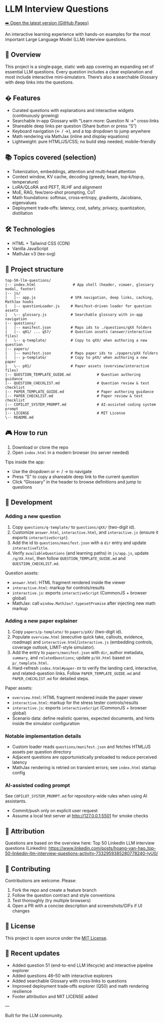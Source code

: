# LLM Interview Questions

[➡️ Open the latest version (GitHub Pages)](https://pondevelopment.github.io/llm-training/)


An interactive learning experience with hands-on examples for the most important Large Language Model (LLM) interview questions.

## 🎯 Overview

This project is a single‑page, static web app covering an expanding set of essential LLM questions. Every question includes a clear explanation and most include interactive mini‑simulators. There’s also a searchable Glossary with deep links into the questions.

## � Features

- Curated questions with explanations and interactive widgets (continuously growing)
- Searchable in‑app Glossary with “Learn more: Question N →” cross‑links
- Shareable deep links per question (Share button or press “S”)
- Keyboard navigation (← / →), and a top dropdown to jump anywhere
- Math rendering via MathJax (inline and display equations)
- Lightweight: pure HTML/JS/CSS; no build step needed; mobile-friendly

## 📚 Topics covered (selection)

- Tokenization, embeddings, attention and multi‑head attention
- Context window, KV cache, decoding (greedy, beam, top‑k/top‑p, temperature)
- LoRA/QLoRA and PEFT, RLHF and alignment
- MoE, RAG, few/zero‑shot prompting, CoT
- Math foundations: softmax, cross‑entropy, gradients, Jacobians, eigenvalues
- Deployment trade‑offs: latency, cost, safety, privacy, quantization, distillation

## 🛠️ Technologies

- HTML + Tailwind CSS (CDN)
- Vanilla JavaScript
- MathJax v3 (tex-svg)

## 📁 Project structure

```text
top-50-llm-questions/
|-- index.html                 # App shell (header, viewer, glossary modal, footer)
|-- js/
|   |-- app.js                # SPA navigation, deep links, caching, MathJax hooks
|   |-- questionLoader.js     # Manifest-driven loader for question assets
|   \-- glossary.js           # Searchable glossary with in-app navigation
|-- questions/
|   |-- manifest.json         # Maps ids to ./questions/qXX folders
|   |-- q01/ ... q57/         # Question assets (answer/interactive files)
|   \-- q-template/           # Copy to qXX/ when authoring a new question
|-- papers/
|   |-- manifest.json         # Maps paper ids to ./papers/pXX folders
|   |-- p-template/           # Copy to pXX/ when authoring a new paper
|   \-- p01/                  # Paper assets (overview/interactive files)
|-- QUESTION_TEMPLATE_GUIDE.md            # Question authoring guidance
|-- QUESTION_CHECKLIST.md                 # Question review & test checklist
|-- PAPER_TEMPLATE_GUIDE.md               # Paper authoring guidance
|-- PAPER_CHECKLIST.md                    # Paper review & test checklist
|-- COPILOT_SYSTEM_PROMPT.md              # AI-assisted coding system prompt
|-- LICENSE                               # MIT License
\-- README.md
```

## 🎮 How to run

1) Download or clone the repo
2) Open `index.html` in a modern browser (no server needed)

Tips inside the app:

- Use the dropdown or ← / → to navigate
- Press “S” to copy a shareable deep link to the current question
- Click “Glossary” in the header to browse definitions and jump to questions


## 🔧 Development

### Adding a new question

1. Copy `questions/q-template/` to `questions/qXX/` (two-digit id).
2. Customize `answer.html`, `interactive.html`, and `interactive.js` (ensure it exports `interactiveScript`).
3. Add the id to `questions/manifest.json` with a `dir` entry and update `interactiveTitle`.
4. Verify `availableQuestions` (and learning paths) in `js/app.js`, update `/q/XX.html`, then follow `QUESTION_TEMPLATE_GUIDE.md` and `QUESTION_CHECKLIST.md`.

Question assets:
- `answer.html`: HTML fragment rendered inside the viewer
- `interactive.html`: markup for controls/results
- `interactive.js`: exports `interactiveScript` (CommonJS + browser global)
- MathJax: call `window.MathJax?.typesetPromise` after injecting new math markup

### Adding a new paper explainer

1. Copy `papers/p-template/` to `papers/pXX/` (two-digit id).
2. Populate `overview.html` (executive quick take, callouts, evidence, roadmap) and `interactive.html`/`interactive.js` (embedding controls, coverage outlook, LIMIT-style simulator).
3. Add the entry to `papers/manifest.json` with `dir`, author metadata, `summary`, and `relatedQuestions`; update `p/XX.html` based on `p/_template.html`.
4. Hard-refresh `index.html#paper-XX` to verify the landing card, interactive, and related-question links. Follow `PAPER_TEMPLATE_GUIDE.md` and `PAPER_CHECKLIST.md` for detailed steps.

Paper assets:
- `overview.html`: HTML fragment rendered inside the paper viewer
- `interactive.html`: markup for the stress tester controls/results
- `interactive.js`: exports `interactiveScript` (CommonJS + browser global)
- Scenario data: define realistic queries, expected documents, and hints inside the simulator configuration


### Notable implementation details

- Custom loader reads `questions/manifest.json` and fetches HTML/JS assets per question directory
- Adjacent questions are opportunistically preloaded to reduce perceived latency
- MathJax rendering is retried on transient errors; see `index.html` startup config

### AI-assisted coding prompt

See `COPILOT_SYSTEM_PROMPT.md` for repository-wide rules when using AI assistants.

- Commit/push only on explicit user request
- Assume a local test server at <http://127.0.0.1:5501> for smoke checks


## 📎 Attribution

Questions are based on the overview here:
Top 50 LinkedIn LLM interview questions (LinkedIn):
<https://www.linkedin.com/posts/hoang-van-hao_top-50-linkedin-llm-interview-questions-activity-7332959385280778240-lyU0/>

## 🤝 Contributing

Contributions are welcome. Please:

1) Fork the repo and create a feature branch
2) Follow the question contract and style conventions
3) Test thoroughly (try multiple browsers)
4) Open a PR with a concise description and screenshots/GIFs if UI changes


## 📝 License

This project is open source under the [MIT License](LICENSE).

## 🔄 Recent updates

- Added question 51 (end-to-end LLM lifecycle) and interactive pipeline explorer
- Added questions 46–50 with interactive explorers
- Added searchable Glossary with cross‑links to questions
- Improved deployment trade‑offs explorer (Q50) and math rendering resilience
- Footer attribution and MIT LICENSE added

—

Built for the LLM community.
